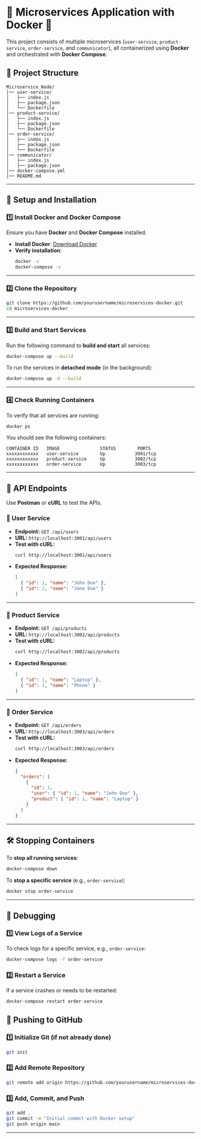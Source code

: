 # 🚀 Microservices Application with Docker 🐳

This project consists of multiple microservices (`user-service`, `product-service`, `order-service`, and `communicator`), all containerized using **Docker** and orchestrated with **Docker Compose**.

## 📁 Project Structure

```
Microservice_Node/
│── user-service/
│   ├── index.js
│   ├── package.json
│   └── Dockerfile
│── product-service/
│   ├── index.js
│   ├── package.json
│   └── Dockerfile
│── order-service/
│   ├── index.js
│   ├── package.json
│   └── Dockerfile
│── communicator/
│   ├── index.js
│   ├── package.json
│── docker-compose.yml
│── README.md
```

---

## 🏰 Setup and Installation

### 1️⃣ Install Docker and Docker Compose

Ensure you have **Docker** and **Docker Compose** installed.

- **Install Docker**: [Download Docker](https://www.docker.com/get-started)
- **Verify installation**:
  ```sh
  docker -v
  docker-compose -v
  ```

---

### 2️⃣ Clone the Repository

```sh
git clone https://github.com/yourusername/microservices-docker.git
cd microservices-docker
```

---

### 3️⃣ Build and Start Services

Run the following command to **build and start** all services:

```sh
docker-compose up --build
```

To run the services in **detached mode** (in the background):

```sh
docker-compose up -d --build
```

---

### 4️⃣ Check Running Containers

To verify that all services are running:

```sh
docker ps
```

You should see the following containers:

```
CONTAINER ID   IMAGE               STATUS        PORTS
xxxxxxxxxxxx   user-service        Up           3001/tcp
xxxxxxxxxxxx   product-service     Up           3002/tcp
xxxxxxxxxxxx   order-service       Up           3003/tcp
```

---

## 🚀 API Endpoints

Use **Postman** or **cURL** to test the APIs.

### 📌 User Service

- **Endpoint:** `GET /api/users`
- **URL:** `http://localhost:3001/api/users`
- **Test with cURL:**
  ```sh
  curl http://localhost:3001/api/users
  ```
- **Expected Response:**
  ```json
  [
    { "id": 1, "name": "John Doe" },
    { "id": 2, "name": "Jane Doe" }
  ]
  ```

---

### 📌 Product Service

- **Endpoint:** `GET /api/products`
- **URL:** `http://localhost:3002/api/products`
- **Test with cURL:**
  ```sh
  curl http://localhost:3002/api/products
  ```
- **Expected Response:**
  ```json
  [
    { "id": 1, "name": "Laptop" },
    { "id": 2, "name": "Phone" }
  ]
  ```

---

### 📌 Order Service

- **Endpoint:** `GET /api/orders`
- **URL:** `http://localhost:3003/api/orders`
- **Test with cURL:**
  ```sh
  curl http://localhost:3003/api/orders
  ```
- **Expected Response:**
  ```json
  {
    "orders": [
      {
        "id": 1,
        "user": { "id": 1, "name": "John Doe" },
        "product": { "id": 1, "name": "Laptop" }
      }
    ]
  }
  ```

---

## 🛠️ Stopping Containers

To **stop all running services**:

```sh
docker-compose down
```

To **stop a specific service** (e.g., `order-service`):

```sh
docker stop order-service
```

---

## 🐛 Debugging

### 1️⃣ View Logs of a Service

To check logs for a specific service, e.g., `order-service`:

```sh
docker-compose logs -f order-service
```

### 2️⃣ Restart a Service

If a service crashes or needs to be restarted:

```sh
docker-compose restart order-service
```

## 📌 Pushing to GitHub

### 1️⃣ Initialize Git (if not already done)

```sh
git init
```

### 2️⃣ Add Remote Repository

```sh
git remote add origin https://github.com/yourusername/microservices-docker.git
```

### 3️⃣ Add, Commit, and Push

```sh
git add .
git commit -m "Initial commit with Docker setup"
git push origin main
```

---



